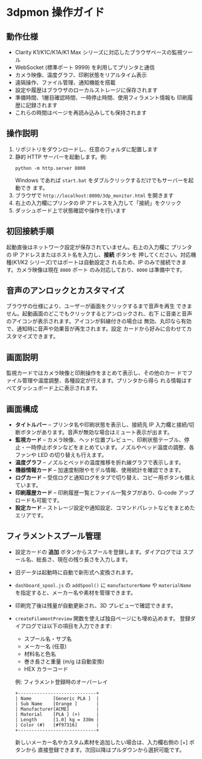 # 3dpmon 操作ガイド

## 動作仕様 
- Clarity K1/K1C/K1A/K1 Max シリーズに対応したブラウザベースの監視ツール
- WebSocket (標準ポート 9999) を利用してプリンタと通信
- カメラ映像、温度グラフ、印刷状態をリアルタイム表示
- 遠隔操作、ファイル管理、通知機能を搭載
- 設定や履歴はブラウザのローカルストレージに保存されます
- 準備時間、1層目確認時間、一時停止時間、使用フィラメント情報も
  印刷履歴に記録されます
- これらの時間はページを再読み込みしても保持されます

## 操作説明 
1. リポジトリをダウンロードし、任意のフォルダに配置します
2. 静的 HTTP サーバーを起動します。例:
   ```
   python -m http.server 8000
   ```
   Windows であれば `start.bat` をダブルクリックするだけでもサーバーを起動でき
   ます。
3. ブラウザで `http://localhost:8000/3dp_monitor.html` を開きます
4. 右上の入力欄にプリンタの IP アドレスを入力して「接続」をクリック
5. ダッシュボード上で状態確認や操作を行います
## 初回接続手順 
起動直後はネットワーク設定が保存されていません。右上の入力欄に
プリンタの IP アドレスまたはホスト名を入力し、**接続** ボタンを
押してください。対応機種(K1/K2 シリーズ)ではポートは自動設定さ
れるため、IP のみで接続できます。カメラ映像は現在 `8080` ポート
のみ対応しており、`8000` は準備中です。

## 音声のアンロックとカスタマイズ 
ブラウザの仕様により、ユーザーが画面をクリックするまで音声を再生
できません。起動画面のどこでもクリックするとアンロックされ、右下
に音楽と音声のアイコンが表示されます。アイコンが斜線付きの場合は
無効、丸印なら有効で、通知時に音声や効果音が再生されます。設定
カードから好みに合わせてカスタマイズできます。

## 画面説明 
監視カードではカメラ映像と印刷操作をまとめて表示し、その他のカー
ドでファイル管理や温度調整、各種設定が行えます。プリンタから得ら
れる情報はすべてダッシュボード上に表示されます。

## 画面構成
- **タイトルバー** – プリンタ名や印刷状態を表示し、接続先 IP 入力欄と接続/切断ボタンがあります。音声が無効な場合はミュート表示が出ます。
- **監視カード** – カメラ映像、ヘッド位置プレビュー、印刷状態テーブル、停止・一時停止ボタンなどをまとめています。ノズルやベッド温度の調整、各ファンや LED の切り替えも行えます。
- **温度グラフ** – ノズルとベッドの温度推移を折れ線グラフで表示します。
- **機器情報カード** – 加速度制限やモデル情報、使用統計を確認できます。
- **ログカード** – 受信ログと通知ログをタブで切り替え、コピー用ボタンも備えています。
- **印刷履歴カード** – 印刷履歴一覧とファイル一覧タブがあり、G-code アップロードも可能です。
- **設定カード** – ストレージ設定や通知設定、コマンドパレットなどをまとめたエリアです。

## フィラメントスプール管理
- 設定カードの **追加** ボタンからスプールを登録します。ダイアログでは
  スプール名、総長さ、現在の残り長さを入力します。
- 旧データは起動時に自動で新形式へ変換されます。
- `dashboard_spool.js` の `addSpool()` に `manufacturerName` や
  `materialName` を指定すると、メーカー名や素材を管理できます。
- 印刷完了後は残量が自動更新され、3D プレビューで確認できます。
- `createFilamentPreview` 関数を使えば独自ページにも埋め込めます。
  登録ダイアログでは以下の項目を入力できます:
  - スプール名・サブ名
  - メーカー名 (任意)
  - 材料名と色名
  - 巻き長さと重量 (m/g は自動変換)
  - HEX カラーコード

  例: フィラメント登録時のオーバーレイ

  ```
  +-----------------------------+
  | Name        [Generic PLA ]  |
  | Sub Name    [Orange ]       |
  | Manufacturer[ACME]          |
  | Material    [PLA ] (+)      |
  | Length      [1.0] kg = 330m |
  | Color (#)   [#f97316]       |
  +-----------------------------+
  ```

  新しいメーカー名やカスタム素材を追加したい場合は、入力欄右側の [+] ボタンから
  直接登録できます。次回以降はプルダウンから選択可能です。
